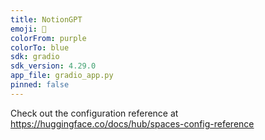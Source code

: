 ```yaml
---
title: NotionGPT
emoji: 🚀
colorFrom: purple
colorTo: blue
sdk: gradio
sdk_version: 4.29.0
app_file: gradio_app.py
pinned: false
---
```


Check out the configuration reference at https://huggingface.co/docs/hub/spaces-config-reference
